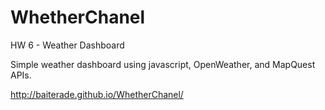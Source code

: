 # WhetherChanel
HW 6 - Weather Dashboard

Simple weather dashboard using javascript, OpenWeather, and MapQuest APIs.

http://baiterade.github.io/WhetherChanel/

